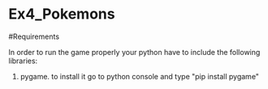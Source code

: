 # Ex4_Pokemons

#Requirements

In order to run the game properly your python have to include the following libraries:
1. pygame. to install it go to python console and type "pip install pygame"